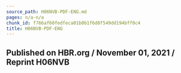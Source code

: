 ```yaml
---
source_path: H06NVB-PDF-ENG.md
pages: n/a-n/a
chunk_id: f766af60fedfeca01b0b1f6d8f549dd194bff0c4
title: H06NVB-PDF-ENG
---
```

## Published on HBR.org / November 01, 2021 / Reprint H06NVB
